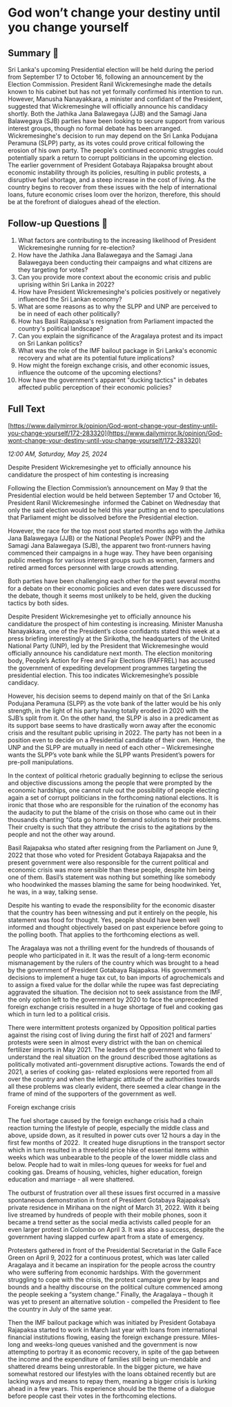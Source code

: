 # God won’t change your destiny until you change yourself

## Summary 🤖

Sri Lanka's upcoming Presidential election will be held during the period from September 17 to October 16, following an announcement by the Election Commission. President Ranil Wickremesinghe made the details known to his cabinet but has not yet formally confirmed his intention to run. However, Manusha Nanayakkara, a minister and confidant of the President, suggested that Wickremesinghe will officially announce his candidacy shortly. Both the Jathika Jana Balawegaya (JJB) and the Samagi Jana Balawegaya (SJB) parties have been looking to secure support from various interest groups, though no formal debate has been arranged. Wickremesinghe's decision to run may depend on the Sri Lanka Podujana Peramuna (SLPP) party, as its votes could prove critical following the erosion of his own party. The people's continued economic struggles could potentially spark a return to corrupt politicians in the upcoming election. The earlier government of President Gotabaya Rajapaksa brought about economic instability through its policies, resulting in public protests, a disruptive fuel shortage, and a steep increase in the cost of living. As the country begins to recover from these issues with the help of international loans, future economic crises loom over the horizon, therefore, this should be at the forefront of dialogues ahead of the election.


## Follow-up Questions 🤖

1. What factors are contributing to the increasing likelihood of President Wickremesinghe running for re-election?
2. How have the Jathika Jana Balawegaya and the Samagi Jana Balawegaya been conducting their campaigns and what citizens are they targeting for votes?
3. Can you provide more context about the economic crisis and public uprising within Sri Lanka in 2022?
4. How have President Wickremesinghe's policies positively or negatively influenced the Sri Lankan economy?
5. What are some reasons as to why the SLPP and UNP are perceived to be in need of each other politically?
6. How has Basil Rajapaksa's resignation from Parliament impacted the country's political landscape?
7. Can you explain the significance of the Aragalaya protest and its impact on Sri Lankan politics?
8. What was the role of the IMF bailout package in Sri Lanka's economic recovery and what are its potential future implications?
9. How might the foreign exchange crisis, and other economic issues, influence the outcome of the upcoming elections?
10. How have the government's apparent "ducking tactics" in debates affected public perception of their economic policies?

## Full Text

[https://www.dailymirror.lk/opinion/God-wont-change-your-destiny-until-you-change-yourself/172-283320](https://www.dailymirror.lk/opinion/God-wont-change-your-destiny-until-you-change-yourself/172-283320)

*12:00 AM, Saturday, May 25, 2024*

Despite President Wickremesinghe yet to officially announce his candidature the prospect of him contesting is increasing

Following the Election Commission’s announcement on May 9 that the Presidential election would be held between September 17 and October 16, President Ranil Wickremesinghe  informed the Cabinet on Wednesday that only the said election would be held this year putting an end to speculations that Parliament might be dissolved before the Presidential election.

However, the race for the top most post started months ago with the Jathika Jana Balawegaya (JJB) or the National People’s Power (NPP) and the Samagi Jana Balawegaya (SJB), the apparent two front-runners having commenced their campaigns in a huge way. They have been organising public meetings for various interest groups such as women, farmers and retired armed forces personnel with large crowds attending.

Both parties have been challenging each other for the past several months for a debate on their economic policies and even dates were discussed for the debate, though it seems most unlikely to be held, given the ducking tactics by both sides.

Despite President Wickremesinghe yet to officially announce his candidature the prospect of him contesting is increasing. Minister Manusha Nanayakkara, one of the President’s close confidants stated this week at a press briefing interestingly at the Sirikotha, the headquarters of the United National Party (UNP), led by the President that Wickremesinghe would officially announce his candidature next month. The election monitoring body, People’s Action for Free and Fair Elections (PAFFREL) has accused the government of expediting development programmes targeting the presidential election. This too indicates Wickremesinghe’s possible candidacy.

However, his decision seems to depend mainly on that of the Sri Lanka Podujana Peramuna (SLPP) as the vote bank of the latter would be his only strength, in the light of his party having totally eroded in 2020 with the SJB’s split from it. On the other hand, the SLPP is also in a predicament as its support base seems to have drastically worn away after the economic crisis and the resultant public uprising in 2022. The party has not been in a position even to decide on a Presidential candidate of their own. Hence,  the UNP and the SLPP are mutually in need of each other – Wickremesinghe wants the SLPP’s vote bank while the SLPP wants President’s powers for pre-poll manipulations.

In the context of political rhetoric gradually beginning to eclipse the serious and objective discussions among the people that were prompted by the economic hardships, one cannot rule out the possibility of people electing again a set of corrupt politicians in the forthcoming national elections. It is ironic that those who are responsible for the ruination of the economy has the audacity to put the blame of the crisis on those who came out in their thousands chanting “Gota go home’ to demand solutions to their problems. Their cruelty is such that they attribute the crisis to the agitations by the people and not the other way around.

Basil Rajapaksa who stated after resigning from the Parliament on June 9, 2022 that those who voted for President Gotabaya Rajapaksa and the present government were also responsible for the current political and economic crisis was more sensible than these people, despite him being one of them. Basil’s statement was nothing but something like somebody who hoodwinked the masses blaming the same for being hoodwinked. Yet, he was, in a way, talking sense.

Despite his wanting to evade the responsibility for the economic disaster that the country has been witnessing and put it entirely on the people, his statement was food for thought. Yes, people should have been well informed and thought objectively based on past experience before going to the polling booth. That applies to the forthcoming elections as well.

The Aragalaya was not a thrilling event for the hundreds of thousands of people who participated in it. It was the result of a long-term economic mismanagement by the rulers of the country which was brought to a head by the government of President Gotabaya Rajapaksa. His government’s decisions to implement a huge tax cut, to ban imports of agrochemicals and to assign a fixed value for the dollar while the rupee was fast depreciating aggravated the situation. The decision not to seek assistance from the IMF, the only option left to the government by 2020 to face the unprecedented foreign exchange crisis resulted in a huge shortage of fuel and cooking gas which in turn led to a political crisis.

There were intermittent protests organized by Opposition political parties against the rising cost of living during the first half of 2021 and farmers’ protests were seen in almost every district with the ban on chemical fertilizer imports in May 2021. The leaders of the government who failed to understand the real situation on the ground described those agitations as politically motivated anti-government disruptive actions. Towards the end of 2021, a series of cooking gas- related explosions were reported from all over the country and when the lethargic attitude of the authorities towards all these problems was clearly evident, there seemed a clear change in the frame of mind of the supporters of the government as well.

Foreign exchange crisis

The fuel shortage caused by the foreign exchange crisis had a chain reaction turning the lifestyle of people, especially the middle class and above, upside down, as it resulted in power cuts over 12 hours a day in the first few months of 2022.  It created huge disruptions in the transport sector which in turn resulted in a threefold price hike of essential items within weeks which was unbearable to the people of the lower middle class and below. People had to wait in miles-long queues for weeks for fuel and cooking gas. Dreams of housing, vehicles, higher education, foreign education and marriage - all were shattered.

The outburst of frustration over all these issues first occurred in a massive spontaneous demonstration in front of President Gotabaya Rajapaksa’s private residence in Mirihana on the night of March 31, 2022. With it being live streamed by hundreds of people with their mobile phones, soon it became a trend setter as the social media activists called people for an even larger protest in Colombo on April 3. It was also a success, despite the government having slapped curfew apart from a state of emergency.

Protesters gathered in front of the Presidential Secretariat in the Galle Face Green on April 9, 2022 for a continuous protest, which was later called Aragalaya and it became an inspiration for the people across the country who were suffering from economic hardships. With the government struggling to cope with the crisis, the protest campaign grew by leaps and bounds and a healthy discourse on the political culture commenced among the people seeking a “system change.” Finally, the Aragalaya – though it was yet to present an alternative solution - compelled the President to flee the country in July of the same year.

Then the IMF bailout package which was initiated by President Gotabaya Rajapaksa started to work in March last year with loans from international financial institutions flowing, easing the foreign exchange pressure. Miles-long and weeks-long queues vanished and the government is now attempting to portray it as economic recovery, in spite of the gap between the income and the expenditure of families still being un-mendable and shattered dreams being unrestorable. In the bigger picture, we have somewhat restored our lifestyles with the loans obtained recently but are lacking ways and means to repay them, meaning a bigger crisis is lurking ahead in a few years. This experience should be the theme of a dialogue before people cast their votes in the forthcoming elections.

